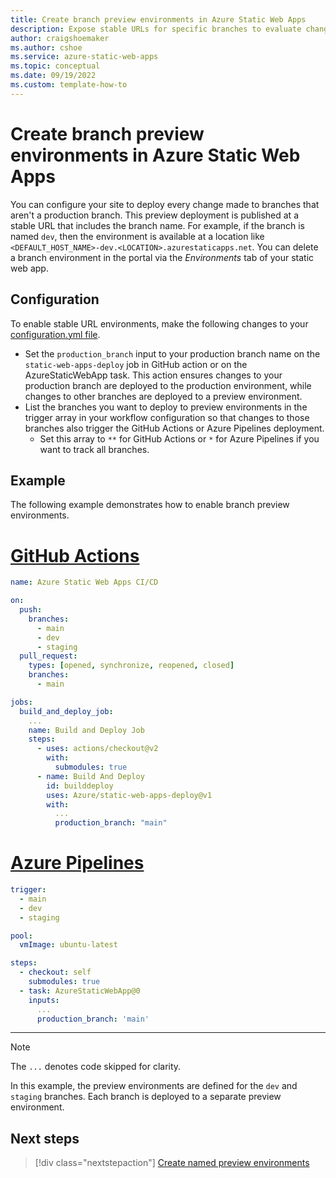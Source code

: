 ```yaml
---
title: Create branch preview environments in Azure Static Web Apps
description: Expose stable URLs for specific branches to evaluate changes in Azure Static Web Apps
author: craigshoemaker
ms.author: cshoe
ms.service: azure-static-web-apps
ms.topic: conceptual
ms.date: 09/19/2022
ms.custom: template-how-to
---
```


# Create branch preview environments in Azure Static Web Apps

You can configure your site to deploy every change made to branches that aren't a production branch. This preview deployment is published at a stable URL that includes the branch name. For example, if the branch is named `dev`, then the environment is available at a location like `<DEFAULT_HOST_NAME>-dev.<LOCATION>.azurestaticapps.net`. You can delete a branch environment in the portal via the *Environments* tab of your static web app. 

## Configuration

To enable stable URL environments, make the following changes to your [configuration.yml file](build-configuration.md?tabs=github-actions).

- Set the `production_branch` input to your production branch name on the `static-web-apps-deploy` job in GitHub action or on the AzureStaticWebApp task. This action ensures changes to your production branch are deployed to the production environment, while changes to other branches are deployed to a preview environment.
- List the branches you want to deploy to preview environments in the trigger array in your workflow configuration so that changes to those branches also trigger the GitHub Actions or Azure Pipelines deployment.
  - Set this array to `**` for GitHub Actions or `*` for Azure Pipelines if you want to track all branches.

## Example

The following example demonstrates how to enable branch preview environments.

# [GitHub Actions](#tab/github-actions)

```yml
name: Azure Static Web Apps CI/CD

on:
  push:
    branches:
      - main
      - dev
      - staging
  pull_request:
    types: [opened, synchronize, reopened, closed]
    branches:
      - main

jobs:
  build_and_deploy_job:
    ...
    name: Build and Deploy Job
    steps:
      - uses: actions/checkout@v2
        with:
          submodules: true
      - name: Build And Deploy
        id: builddeploy
        uses: Azure/static-web-apps-deploy@v1
        with:
          ...
          production_branch: "main"
```
# [Azure Pipelines](#tab/azure-devops)

```yml
trigger:
  - main
  - dev
  - staging

pool:
  vmImage: ubuntu-latest

steps:
  - checkout: self
    submodules: true
  - task: AzureStaticWebApp@0
    inputs:
      ...
      production_branch: 'main'
```

--- 

> [!NOTE]
> The `...` denotes code skipped for clarity.

In this example, the preview environments are defined for the `dev` and `staging` branches. Each branch is deployed to a separate preview environment.

## Next steps

> [!div class="nextstepaction"]
> [Create named preview environments](./named-environments.md)

